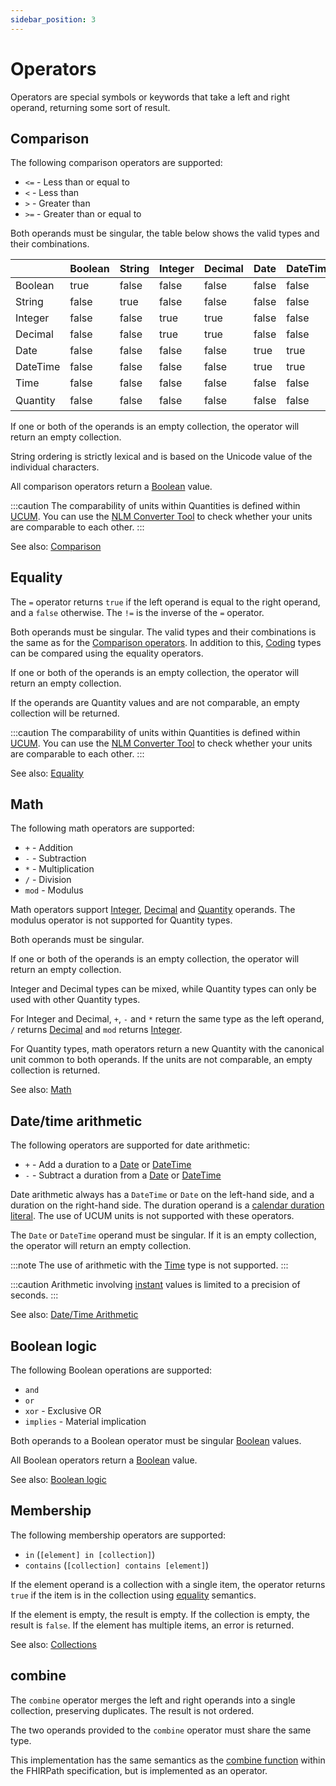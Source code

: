```yaml
---
sidebar_position: 3
---
```


# Operators

Operators are special symbols or keywords that take a left and right operand,
returning some sort of result.

## Comparison

The following comparison operators are supported:

- `<=` - Less than or equal to
- `<` - Less than
- `>` - Greater than
- `>=` - Greater than or equal to

Both operands must be singular, the table below shows the valid types and their
combinations.

|          | Boolean | String | Integer | Decimal | Date  | DateTime | Time  | Quantity         |
|----------|---------|--------|---------|---------|-------|----------|-------|------------------|
| Boolean  | true    | false  | false   | false   | false | false    | false | false            |
| String   | false   | true   | false   | false   | false | false    | false | false            |
| Integer  | false   | false  | true    | true    | false | false    | false | false            |
| Decimal  | false   | false  | true    | true    | false | false    | false | false            |
| Date     | false   | false  | false   | false   | true  | true     | false | false            |
| DateTime | false   | false  | false   | false   | true  | true     | false | false            |
| Time     | false   | false  | false   | false   | false | false    | true  | false            |
| Quantity | false   | false  | false   | false   | false | false    | false | true<sup>*</sup> |

If one or both of the operands is an empty collection, the operator will return
an empty collection.

String ordering is strictly lexical and is based on the Unicode value of the
individual characters.

All comparison operators return
a [Boolean](/docs/7.2.0/fhirpath/data-types#boolean) value.

:::caution
The comparability of units within Quantities is defined
within <a href="https://unitsofmeasure.org/ucum">UCUM</a>.
You can use the <a href="https://ucum.nlm.nih.gov/ucum-lhc/demo.html">NLM
Converter Tool</a> to
check whether your units are comparable to each other.
:::

See also: [Comparison](https://hl7.org/fhirpath/#comparison)

## Equality

The `=` operator returns `true` if the left operand is equal to the right
operand, and a `false` otherwise. The `!=` is the inverse of the `=` operator.

Both operands must be singular. The valid types and their combinations is the
same as for the [Comparison operators](#comparison). In addition to this,
[Coding](/docs/7.2.0/fhirpath/data-types#coding) types can
be compared using the equality operators.

If one or both of the operands is an empty collection, the operator will return
an empty collection.

If the operands are Quantity values and are not comparable, an empty collection
will be returned.

:::caution
The comparability of units within Quantities is defined
within <a href="https://unitsofmeasure.org/ucum">UCUM</a>.
You can use the <a href="https://ucum.nlm.nih.gov/ucum-lhc/demo.html">NLM
Converter Tool</a> to
check whether your units are comparable to each other.
:::

See also: [Equality](https://hl7.org/fhirpath/#equality)

## Math

The following math operators are supported:

- `+` - Addition
- `-` - Subtraction
- `*` - Multiplication
- `/` - Division
- `mod` - Modulus

Math operators support [Integer](/docs/7.2.0/fhirpath/data-types#integer),
[Decimal](/docs/7.2.0/fhirpath/data-types#decimal)
and [Quantity](/docs/7.2.0/fhirpath/data-types#quantity) operands. The modulus
operator is not supported for Quantity types.

Both operands must be singular.

If one or both of the operands is an empty collection, the operator will return
an empty collection.

Integer and Decimal types can be mixed, while Quantity types can only be used
with other Quantity types.

For Integer and Decimal, `+`, `-` and `*` return the same type as the left
operand, `/` returns [Decimal](/docs/7.2.0/fhirpath/data-types#decimal) and
`mod`
returns [Integer](/docs/7.2.0/fhirpath/data-types#integer).

For Quantity types, math operators return a new Quantity with the canonical unit
common to both operands. If the units are not comparable, an empty collection is
returned.

See also: [Math](https://hl7.org/fhirpath/#math-2)

## Date/time arithmetic

The following operators are supported for date arithmetic:

- `+` - Add a duration to a [Date](/docs/7.2.0/fhirpath/data-types#date) or
  [DateTime](/docs/7.2.0/fhirpath/data-types#datetime)
- `-` - Subtract a duration from a [Date](/docs/7.2.0/fhirpath/data-types#date)
  or
  [DateTime](/docs/7.2.0/fhirpath/data-types#datetime)

Date arithmetic always has a `DateTime` or `Date` on the left-hand side, and a
duration on the right-hand side. The duration operand is a
[calendar duration literal](/docs/7.2.0/fhirpath/data-types#quantity). The use
of UCUM units
is not supported with these operators.

The `Date` or `DateTime` operand must be singular. If it is an empty collection,
the operator will return an empty collection.

:::note
The use of arithmetic with the <a href="/docs/fhirpath/data-types#time">Time</a>
type is not supported.
:::

:::caution
Arithmetic
involving <a href="https://hl7.org/fhir/datatypes.html#instant">instant</a>
values is limited to a precision of seconds.
:::

See also: [Date/Time Arithmetic](https://hl7.org/fhirpath/#datetime-arithmetic)

## Boolean logic

The following Boolean operations are supported:

- `and`
- `or`
- `xor` - Exclusive OR
- `implies` - Material implication

Both operands to a Boolean operator must be singular
[Boolean](/docs/7.2.0/fhirpath/data-types#boolean) values.

All Boolean operators return
a [Boolean](/docs/7.2.0/fhirpath/data-types#boolean) value.

See also:
[Boolean logic](https://hl7.org/fhirpath/#boolean-logic)

## Membership

The following membership operators are supported:

- `in` (`[element] in [collection]`)
- `contains` (`[collection] contains [element]`)

If the element operand is a collection with a single item, the operator
returns `true` if the item is in the collection using [equality](#equality)
semantics.

If the element is empty, the result is empty. If the collection is empty, the
result is `false`. If the element has multiple items, an error is returned.

See also:
[Collections](https://hl7.org/fhirpath/#collections-2)

## combine

The `combine` operator merges the left and right operands into a single
collection, preserving duplicates. The result is not ordered.

The two operands provided to the `combine` operator must share the same type.

This implementation has the same semantics as
the [combine function](https://hl7.org/fhirpath/#combineother-collection-collection)
within the FHIRPath specification, but is implemented as an operator.
